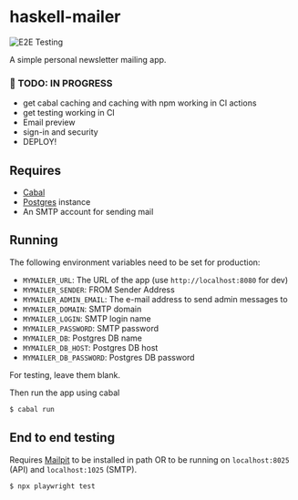 # haskell-mailer

![E2E Testing](https://github.com/adueck/haskell-mailer/actions/workflows/ci.yml/badge.svg)

A simple personal newsletter mailing app.

### 🚧 TODO: IN PROGRESS

- get cabal caching and caching with npm working in CI actions
- get testing working in CI
- Email preview
- sign-in and security
- DEPLOY!

## Requires

- [Cabal](https://hackage.haskell.org/package/Cabal)
- [Postgres](https://www.postgresql.org/) instance
- An SMTP account for sending mail

## Running

The following environment variables need to be set for production:

- `MYMAILER_URL`: The URL of the app (use `http://localhost:8080` for dev) 
- `MYMAILER_SENDER`: FROM Sender Address
- `MYMAILER_ADMIN_EMAIL`: The e-mail address to send admin messages to
- `MYMAILER_DOMAIN`: SMTP domain
- `MYMAILER_LOGIN`: SMTP login name
- `MYMAILER_PASSWORD`: SMTP password
- `MYMAILER_DB`: Postgres DB name
- `MYMAILER_DB_HOST`: Postgres DB host
- `MYMAILER_DB_PASSWORD`: Postgres DB password

For testing, leave them blank.

Then run the app using cabal

```bash
$ cabal run
```

## End to end testing

Requires [Mailpit](https://mailpit.axllent.org/) to be installed in path OR to be running on `localhost:8025` (API) and `localhost:1025` (SMTP).

```
$ npx playwright test
```
